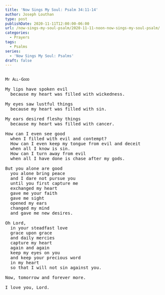 ```yaml
---
title: 'Now Sings My Soul: Psalm 34:11-14'
author: Joseph Louthan
type: post
publishDate: 2020-11-11T12:00:00-06:00
url: /now-sings-my-soul-psalm/2020-11-11-noon-now-sings-my-soul-psalm/
categories:
  - Prayers
tags:
  - Psalms
series:
  - 'Now Sings My Soul: Psalms'
draft: false
---
```


<pre>
<div style="font-variant: small-caps;">
My All-Good
</div>
My lips have spoken evil
  because my heart was filled with wickedness.

My eyes saw lustful things
  because my heart was filled with sin.

My ears desired fleshy things
  because my heart was filled with cancer.

How can I even see good
  when I filled with evil and contempt?
  How can I even keep my tongue from evil and deceit
  when all I know is sin.
  How can I turn away from evil
  when all I have done is chase after my gods.

But you alone are good
  you alone bring peace
  and I dare not pursue you
  until you first capture me
  exchanged my heart
  gave me your faith
  gave me sight
  opened my ears
  changed my mind
  and gave me new desires.

Oh Lord,
  in your steadfast love
  grace upon grace
  and daily mercies
  capture my heart
  again and again
  keep my eyes on you
  and keep your precious word
  in my heart
  so that I will not sin against you.

Now, tomorrow and forever more.

I love you, Lord.
</pre>
